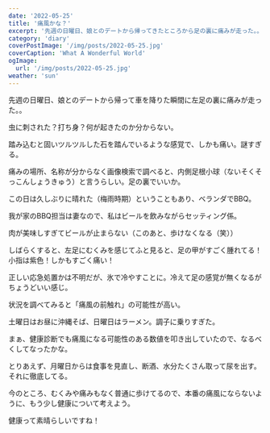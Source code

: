 ```yaml
---
date: '2022-05-25'
title: '痛風かな？'
excerpt: '先週の日曜日、娘とのデートから帰ってきたところから足の裏に痛みが走った。。'
category: 'diary'
coverPostImage: '/img/posts/2022-05-25.jpg'
coverCaption: 'What A Wonderful World'
ogImage:
  url: '/img/posts/2022-05-25.jpg'
weather: 'sun'
---
```


先週の日曜日、娘とのデートから帰って車を降りた瞬間に左足の裏に痛みが走った。。

虫に刺された？打ち身？何が起きたのか分からない。

踏み込むと固いツルツルした石を踏んでいるような感覚で、しかも痛い。謎すぎる。

痛みの場所、名称が分からなく画像検索で調べると、内側足根小球（ないそくそっこんしょうきゅう）と言うらしい。足の裏でいいか。

この日は久しぶりに晴れた（梅雨時期）ということもあり、ベランダでBBQ。

我が家のBBQ担当は妻なので、私はビールを飲みながらセッティング係。

肉が美味しすぎてビールが止まらない（このあと、歩けなくなる（笑））

しばらくすると、左足にむくみを感じてふと見ると、足の甲がすごく腫れてる！小指は紫色！しかもすごく痛い！

正しい応急処置かは不明だが、氷で冷やすことに。冷えて足の感覚が無くなるがちょうどいい感じ。

状況を調べてみると「痛風の前触れ」の可能性が高い。

土曜日はお昼に沖縄そば、日曜日はラーメン。調子に乗りすぎた。

まぁ、健康診断でも痛風になる可能性のある数値を叩き出していたので、なるべくしてなったかな。

とりあえず、月曜日からは食事を見直し、断酒、水分たくさん取って尿を出す。それに徹底してる。

今のところ、むくみや痛みもなく普通に歩けてるので、本番の痛風にならないように、もう少し健康について考えよう。

健康って素晴らしいですね！
